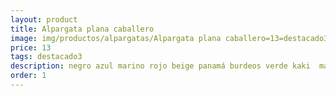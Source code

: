 ```yaml
---
layout: product
title: Alpargata plana caballero
image: img/productos/alpargatas/Alpargata plana caballero=13=destacado3=negro azul marino rojo beige panamá burdeos verde kaki  marrón.webp
price: 13
tags: destacado3
description: negro azul marino rojo beige panamá burdeos verde kaki  marrón
order: 1
---
```

